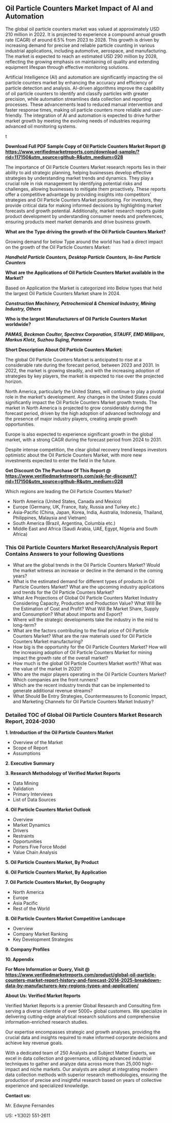 <h2>Oil Particle Counters Market Impact of AI and Automation</h2><p>The global oil particle counters market was valued at approximately USD 210 million in 2022. It is projected to experience a compound annual growth rate (CAGR) of around 6.5% from 2023 to 2028. This growth is driven by increasing demand for precise and reliable particle counting in various industrial applications, including automotive, aerospace, and manufacturing. The market is expected to reach an estimated USD 290 million by 2028, reflecting the growing emphasis on maintaining oil quality and extending equipment lifespan through effective monitoring solutions.</p><p>Artificial Intelligence (AI) and automation are significantly impacting the oil particle counters market by enhancing the accuracy and efficiency of particle detection and analysis. AI-driven algorithms improve the capability of oil particle counters to identify and classify particles with greater precision, while automation streamlines data collection and reporting processes. These advancements lead to reduced manual intervention and faster response times, making oil particle counters more reliable and user-friendly. The integration of AI and automation is expected to drive further market growth by meeting the evolving needs of industries requiring advanced oil monitoring systems.</p>t</p><p id="" class=""><strong>Download Full PDF Sample Copy of Oil Particle Counters Market Report @ <a href="https://www.verifiedmarketreports.com/download-sample/?rid=117150&utm_source=github-R&utm_medium=028" target="_blank">https://www.verifiedmarketreports.com/download-sample/?rid=117150&utm_source=github-R&utm_medium=028</a></strong></p><p>The importance of&nbsp;Oil Particle Counters Market research reports lies in their ability to aid strategic planning, helping businesses develop effective strategies by understanding market trends and dynamics. They play a crucial role in risk management by identifying potential risks and challenges, allowing businesses to mitigate them proactively. These reports offer a competitive advantage by providing insights into competitors' strategies and Oil Particle Counters Market positioning. For investors, they provide critical data for making informed decisions by highlighting market forecasts and growth potential. Additionally, market research reports guide product development by understanding consumer needs and preferences, ensuring products meet market demands and drive business growth.</p><p><strong>What are the&nbsp;Type driving the growth of the Oil Particle Counters Market?</strong></p><p id="" class="">Growing demand for below Type around the world has had a direct impact on the growth of the Oil Particle Counters Market:</p><em><strong>Handheld Particle Counters, Desktop Particle Counters, In-line Particle Counters</strong></em></p><strong>What are the&nbsp;Applications&nbsp;of Oil Particle Counters Market available in the Market?</strong></p><p id="" class="">Based on Application the Market is categorized into Below types that held the largest Oil Particle Counters Market share In 2024.</p><em><strong>Construction Machinery, Petrochemical & Chemical Industry, Mining Industry, Others</strong></em></p><strong>Who is the largest Manufacturers of Oil Particle Counters Market worldwide?</strong></p><p><em><strong>PAMAS, Beckman Coulter, Spectrex Corporation, STAUFF, EMD Millipore, Markus Klotz, Suzhou Sujing, Panomex</strong></em></p><p id="" class=""><strong>Short Description About Oil Particle Counters Market:</strong></p><p>The global Oil Particle Counters Market is anticipated to rise at a considerable rate during the forecast period, between 2023 and 2031. In 2022, the market is growing steadily, and with the increasing adoption of strategies by key players, the market is expected to rise over the projected horizon.</p><p>North America, particularly the United States, will continue to play a pivotal role in the market's development. Any changes in the United States could significantly impact the Oil Particle Counters Market growth trends. The market in North America is projected to grow considerably during the forecast period, driven by the high adoption of advanced technology and the presence of major industry players, creating ample growth opportunities.</p><p>Europe is also expected to experience significant growth in the global market, with a strong CAGR during the forecast period from 2024 to 2031.</p><p>Despite intense competition, the clear global recovery trend keeps investors optimistic about the Oil Particle Counters Market, with more new investments expected to enter the field in the future.</p><p id="" class=""><strong>Get Discount On The Purchase Of This Report @ <a href="https://www.verifiedmarketreports.com/ask-for-discount/?rid=117150&utm_source=github-R&utm_medium=028" target="_blank">https://www.verifiedmarketreports.com/ask-for-discount/?rid=117150&utm_source=github-R&utm_medium=028</a></strong></p>Which regions are leading the Oil Particle Counters Market?</p><ul><li>North America (United States, Canada and Mexico)</li><li>Europe (Germany, UK, France, Italy, Russia and Turkey etc.)</li><li>Asia-Pacific (China, Japan, Korea, India, Australia, Indonesia, Thailand, Philippines, Malaysia and Vietnam)</li><li>South America (Brazil, Argentina, Columbia etc.)</li><li>Middle East and Africa (Saudi Arabia, UAE, Egypt, Nigeria and South Africa)</li></ul><h3 id="" class="">This Oil Particle Counters Market Research/Analysis Report Contains Answers to your following Questions</h3><ul><li>What are the global trends in the Oil Particle Counters Market? Would the market witness an increase or decline in the demand in the coming years?</li><li>What is the estimated demand for different types of products in Oil Particle Counters Market? What are the upcoming industry applications and trends for the Oil Particle Counters Market?</li><li>What Are Projections of Global Oil Particle Counters Market Industry Considering Capacity, Production and Production Value? What Will Be the Estimation of Cost and Profit? What Will Be Market Share, Supply and Consumption? What about imports and Export?</li><li>Where will the strategic developments take the industry in the mid to long-term?</li><li>What are the factors contributing to the final price of Oil Particle Counters Market? What are the raw materials used for Oil Particle Counters Market manufacturing?</li><li>How big is the opportunity for the Oil Particle Counters Market? How will the increasing adoption of Oil Particle Counters Market for mining impact the growth rate of the overall market?</li><li>How much is the global Oil Particle Counters Market worth? What was the value of the market In 2020?</li><li>Who are the major players operating in the Oil Particle Counters Market? Which companies are the front runners?</li><li>Which are the recent industry trends that can be implemented to generate additional revenue streams?</li><li>What Should Be Entry Strategies, Countermeasures to Economic Impact, and Marketing Channels for Oil Particle Counters Market Industry?</li></ul><h3 id="" class="">Detailed TOC of Global Oil Particle Counters Market Research Report, 2024-2030</h3><p id="" class=""><strong>1. Introduction of the Oil Particle Counters Market</strong></p><ul><li>Overview of the Market</li><li>Scope of Report</li><li>Assumptions</li></ul><p id="" class=""><strong>2. Executive Summary</strong></p><p id="" class=""><strong>3. Research Methodology of Verified Market Reports</strong></p><ul><li>Data Mining</li><li>Validation</li><li>Primary Interviews</li><li>List of Data Sources</li></ul><p id="" class=""><strong>4. Oil Particle Counters Market Outlook</strong></p><ul><li>Overview</li><li>Market Dynamics</li><li>Drivers</li><li>Restraints</li><li>Opportunities</li><li>Porters Five Force Model</li><li>Value Chain Analysis</li></ul><p id="" class=""><strong>5. Oil Particle Counters Market, By Product</strong></p><p id="" class=""><strong>6. Oil Particle Counters Market, By Application</strong></p><p id="" class=""><strong>7. Oil Particle Counters Market, By Geography</strong></p><ul><li>North America</li><li>Europe</li><li>Asia Pacific</li><li>Rest of the World</li></ul><p id="" class=""><strong>8. Oil Particle Counters Market Competitive Landscape</strong></p><ul><li>Overview</li><li>Company Market Ranking</li><li>Key Development Strategies</li></ul><p id="" class=""><strong>9. Company Profiles</strong></p><p id="" class=""><strong>10. Appendix</strong></p><p id="" class=""><strong>For More Information or Query, Visit @ <a href="https://www.verifiedmarketreports.com/product/global-oil-particle-counters-market-report-history-and-forecast-2014-2025-breakdown-data-by-manufacturers-key-regions-types-and-application/" target="_blank">https://www.verifiedmarketreports.com/product/global-oil-particle-counters-market-report-history-and-forecast-2014-2025-breakdown-data-by-manufacturers-key-regions-types-and-application/</a></strong></p><p id="" class=""><strong>About Us: Verified Market Reports</strong></p><p id="" class="">Verified Market Reports is a premier Global Research and Consulting firm serving a diverse clientele of over 5000+ global customers. We specialize in delivering cutting-edge analytical research solutions and comprehensive information-enriched research studies.</p><p id="" class="">Our expertise encompasses strategic and growth analyses, providing the crucial data and insights required to make informed corporate decisions and achieve key revenue goals.</p><p id="" class="">With a dedicated team of 250 Analysts and Subject Matter Experts, we excel in data collection and governance, utilizing advanced industrial techniques to gather and analyze data across more than 25,000 high-impact and niche markets. Our analysts are adept at integrating modern data collection methods with superior research methodologies, ensuring the production of precise and insightful research based on years of collective experience and specialized knowledge.</p><p id="" class=""><strong>Contact us:</strong></p><p id="" class="">Mr. Edwyne Fernandes</p><p id="" class="">US: +1(302) 551-2611</p>